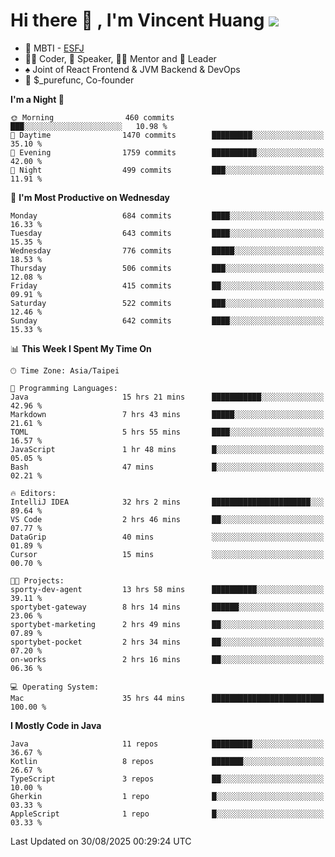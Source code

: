 # Hi there 👋 , I'm Vincent Huang ![](https://komarev.com/ghpvc/?username=Jian-Min-Huang)
- 👀 MBTI - [ESFJ](https://www.16personalities.com/esfj-personality)
- 👨‍💻 Coder, 🎤 Speaker, 👨‍🏫 Mentor and 🚀 Leader
- ♠️ Joint of React Frontend & JVM Backend & DevOps
- 💼 $_purefunc, Co-founder

<!--START_SECTION:waka-->
**I'm a Night 🦉** 

```text
🌞 Morning                460 commits         ███░░░░░░░░░░░░░░░░░░░░░░   10.98 % 
🌆 Daytime                1470 commits        █████████░░░░░░░░░░░░░░░░   35.10 % 
🌃 Evening                1759 commits        ██████████░░░░░░░░░░░░░░░   42.00 % 
🌙 Night                  499 commits         ███░░░░░░░░░░░░░░░░░░░░░░   11.91 % 
```
📅 **I'm Most Productive on Wednesday** 

```text
Monday                   684 commits         ████░░░░░░░░░░░░░░░░░░░░░   16.33 % 
Tuesday                  643 commits         ████░░░░░░░░░░░░░░░░░░░░░   15.35 % 
Wednesday                776 commits         █████░░░░░░░░░░░░░░░░░░░░   18.53 % 
Thursday                 506 commits         ███░░░░░░░░░░░░░░░░░░░░░░   12.08 % 
Friday                   415 commits         ██░░░░░░░░░░░░░░░░░░░░░░░   09.91 % 
Saturday                 522 commits         ███░░░░░░░░░░░░░░░░░░░░░░   12.46 % 
Sunday                   642 commits         ████░░░░░░░░░░░░░░░░░░░░░   15.33 % 
```


📊 **This Week I Spent My Time On** 

```text
🕑︎ Time Zone: Asia/Taipei

💬 Programming Languages: 
Java                     15 hrs 21 mins      ███████████░░░░░░░░░░░░░░   42.96 % 
Markdown                 7 hrs 43 mins       █████░░░░░░░░░░░░░░░░░░░░   21.61 % 
TOML                     5 hrs 55 mins       ████░░░░░░░░░░░░░░░░░░░░░   16.57 % 
JavaScript               1 hr 48 mins        █░░░░░░░░░░░░░░░░░░░░░░░░   05.05 % 
Bash                     47 mins             █░░░░░░░░░░░░░░░░░░░░░░░░   02.21 % 

🔥 Editors: 
IntelliJ IDEA            32 hrs 2 mins       ██████████████████████░░░   89.64 % 
VS Code                  2 hrs 46 mins       ██░░░░░░░░░░░░░░░░░░░░░░░   07.77 % 
DataGrip                 40 mins             ░░░░░░░░░░░░░░░░░░░░░░░░░   01.89 % 
Cursor                   15 mins             ░░░░░░░░░░░░░░░░░░░░░░░░░   00.70 % 

🐱‍💻 Projects: 
sporty-dev-agent         13 hrs 58 mins      ██████████░░░░░░░░░░░░░░░   39.11 % 
sportybet-gateway        8 hrs 14 mins       ██████░░░░░░░░░░░░░░░░░░░   23.06 % 
sportybet-marketing      2 hrs 49 mins       ██░░░░░░░░░░░░░░░░░░░░░░░   07.89 % 
sportybet-pocket         2 hrs 34 mins       ██░░░░░░░░░░░░░░░░░░░░░░░   07.20 % 
on-works                 2 hrs 16 mins       ██░░░░░░░░░░░░░░░░░░░░░░░   06.36 % 

💻 Operating System: 
Mac                      35 hrs 44 mins      █████████████████████████   100.00 % 
```

**I Mostly Code in Java** 

```text
Java                     11 repos            █████████░░░░░░░░░░░░░░░░   36.67 % 
Kotlin                   8 repos             ███████░░░░░░░░░░░░░░░░░░   26.67 % 
TypeScript               3 repos             ██░░░░░░░░░░░░░░░░░░░░░░░   10.00 % 
Gherkin                  1 repo              █░░░░░░░░░░░░░░░░░░░░░░░░   03.33 % 
AppleScript              1 repo              █░░░░░░░░░░░░░░░░░░░░░░░░   03.33 % 
```




 Last Updated on 30/08/2025 00:29:24 UTC
<!--END_SECTION:waka-->
